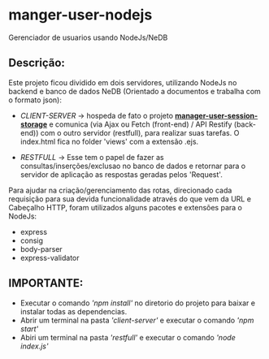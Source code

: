 # manger-user-nodejs
Gerenciador de usuarios usando NodeJs/NeDB

## Descrição:
Este projeto ficou dividido em dois servidores, utilizando NodeJs no backend e banco de dados NeDB (Orientado a documentos e trabalha com o formato json):
- *_CLIENT-SERVER_* ->  hospeda de fato o projeto [**manager-user-session-storage**](https://github.com/henricoVilela/manager-user-session-storage) e comunica (via Ajax ou Fetch (front-end) / API Restify (back-end)) com o outro servidor (restfull), para realizar suas tarefas. O index.html fica no folder 'views' com a extensão .ejs.

- *_RESTFULL_* -> Esse tem o papel de fazer as consultas/inserções/exclusao no banco de dados e retornar para o servidor de aplicação as respostas geradas pelos 'Request'.

Para ajudar na criação/gerenciamento das rotas, direcionado cada requisição para sua devida funcionalidade através do que vem da URL e Cabeçalho HTTP, foram utilizados alguns pacotes e extensões para o NodeJs:
- express
- consig
- body-parser
- express-validator

## IMPORTANTE:
- Executar o comando *'npm install'* no diretorio do projeto para baixar e instalar todas as dependencias.
- Abrir um terminal na pasta *'client-server'* e executar o comando *'npm start'*
- Abiri um terminal na pasta *'restfull'* e executar o comando *'node index.js'*
